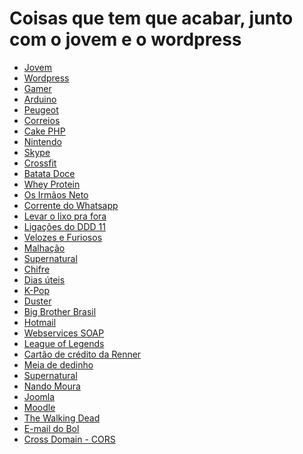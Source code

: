 # Coisas que tem que acabar, junto com o jovem e o wordpress

* [Jovem](https://desciclopedia.org/wiki/Adolescência)
* [Wordpress](https://wordpress.com)
* [Gamer](https://desciclopedia.org/wiki/Gamer)
* [Arduino](https://www.arduino.cc)
* [Peugeot](https://dicascarrosusados.com/5-razoes-para-nao-comprar-peugeot-206/) 
* [Correios](https://dicascarrosusados.com/5-razoes-para-nao-comprar-peugeot-206/)
* [Cake PHP](https://cakephp.org)
* [Nintendo]() 
* [Skype](https://www.skype.com/pt-br/) 
* [Crossfit]()
* [Batata Doce](https://pt.wikipedia.org/wiki/Batata-doce)
* [Whey Protein](https://en.wikipedaia.org/wiki/Whey_protein)
* [Os Irmãos Neto](https://www.youtube.com/watch?v=-mIEELoYnIA) 
* [Corrente do Whatsapp]() 
* [Levar o lixo pra fora]() 
* [Ligações do DDD 11]() 
* [Velozes e Furiosos]()
* [Malhação]()
* [Supernatural](https://desciclopedia.org/wiki/Supernatural) 
* [Chifre](https://desciclopedia.org/wiki/Corno)
* [Dias úteis](https://desciclopedia.org/wiki/Dias)
* [K-Pop](https://desciclopedia.org/wiki/Bangtan_Boys)
* [Duster](https://www.renault.com.br/veiculos/conheca-nossa-gama/duster.html)
* [Big Brother Brasil](https://metropolitanafm.com.br/big-brother-brasil/paula-gera-polemica-ao-falar-de-doacao-de-orgaos-no-bbb19-como-vou-chegar-no-ceu-sem-olho)
* [Hotmail](https://www.msn.com/pt-br)
* [Webservices SOAP](https://pt.wikipedia.org/wiki/SOAP)
* [League of Legends](https://br.leagueoflegends.com/pt/)
* [Cartão de crédito da Renner]()
* [Meia de dedinho](https://roupas.mercadolivre.com.br/meia-dedinho)
* [Supernatural](https://desciclopedia.org/wiki/Supernatural)
* [Nando Moura](https://www.youtube.com/channel/UCOOCeqi5txwviDZ4M5W9QSg)
* [Joomla](https://www.joomla.org/)
* [Moodle](https://pt.wikipedia.org/wiki/Moodle)
* [The Walking Dead](https://www.thewalkingdead.com.br/)
* [E-mail do Bol](https://desciclopedia.org/wiki/Bol)
* [Cross Domain - CORS](https://developer.mozilla.org/pt-BR/docs/Web/HTTP/Controle_Acesso_CORS)
